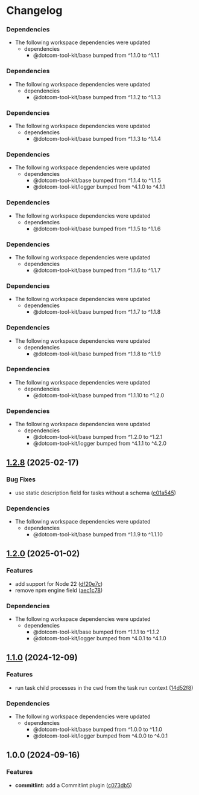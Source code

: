 # Changelog

### Dependencies

* The following workspace dependencies were updated
  * dependencies
    * @dotcom-tool-kit/base bumped from ^1.1.0 to ^1.1.1

### Dependencies

* The following workspace dependencies were updated
  * dependencies
    * @dotcom-tool-kit/base bumped from ^1.1.2 to ^1.1.3

### Dependencies

* The following workspace dependencies were updated
  * dependencies
    * @dotcom-tool-kit/base bumped from ^1.1.3 to ^1.1.4

### Dependencies

* The following workspace dependencies were updated
  * dependencies
    * @dotcom-tool-kit/base bumped from ^1.1.4 to ^1.1.5
    * @dotcom-tool-kit/logger bumped from ^4.1.0 to ^4.1.1

### Dependencies

* The following workspace dependencies were updated
  * dependencies
    * @dotcom-tool-kit/base bumped from ^1.1.5 to ^1.1.6

### Dependencies

* The following workspace dependencies were updated
  * dependencies
    * @dotcom-tool-kit/base bumped from ^1.1.6 to ^1.1.7

### Dependencies

* The following workspace dependencies were updated
  * dependencies
    * @dotcom-tool-kit/base bumped from ^1.1.7 to ^1.1.8

### Dependencies

* The following workspace dependencies were updated
  * dependencies
    * @dotcom-tool-kit/base bumped from ^1.1.8 to ^1.1.9

### Dependencies

* The following workspace dependencies were updated
  * dependencies
    * @dotcom-tool-kit/base bumped from ^1.1.10 to ^1.2.0

### Dependencies

* The following workspace dependencies were updated
  * dependencies
    * @dotcom-tool-kit/base bumped from ^1.2.0 to ^1.2.1
    * @dotcom-tool-kit/logger bumped from ^4.1.1 to ^4.2.0

## [1.2.8](https://github.com/Financial-Times/dotcom-tool-kit/compare/commitlint-v1.2.7...commitlint-v1.2.8) (2025-02-17)


### Bug Fixes

* use static description field for tasks without a schema ([c01a545](https://github.com/Financial-Times/dotcom-tool-kit/commit/c01a545528fd04231b24ac62742a6156ff6915db))


### Dependencies

* The following workspace dependencies were updated
  * dependencies
    * @dotcom-tool-kit/base bumped from ^1.1.9 to ^1.1.10

## [1.2.0](https://github.com/Financial-Times/dotcom-tool-kit/compare/commitlint-v1.1.1...commitlint-v1.2.0) (2025-01-02)


### Features

* add support for Node 22 ([df20e7c](https://github.com/Financial-Times/dotcom-tool-kit/commit/df20e7c455a16eeb3e75a2e940c93848d618a218))
* remove npm engine field ([aec1c78](https://github.com/Financial-Times/dotcom-tool-kit/commit/aec1c78aedb8f26a43b25824eb19e30101806182))


### Dependencies

* The following workspace dependencies were updated
  * dependencies
    * @dotcom-tool-kit/base bumped from ^1.1.1 to ^1.1.2
    * @dotcom-tool-kit/logger bumped from ^4.0.1 to ^4.1.0

## [1.1.0](https://github.com/Financial-Times/dotcom-tool-kit/compare/commitlint-v1.0.0...commitlint-v1.1.0) (2024-12-09)


### Features

* run task child processes in the cwd from the task run context ([14d52f8](https://github.com/Financial-Times/dotcom-tool-kit/commit/14d52f81f874a37c12bab3a6fbfddde5ff8d72e7))


### Dependencies

* The following workspace dependencies were updated
  * dependencies
    * @dotcom-tool-kit/base bumped from ^1.0.0 to ^1.1.0
    * @dotcom-tool-kit/logger bumped from ^4.0.0 to ^4.0.1

## 1.0.0 (2024-09-16)


### Features

* **commitlint:** add a Commitlint plugin ([c073db5](https://github.com/Financial-Times/dotcom-tool-kit/commit/c073db5c45b8c6f7488f07dd1eaf278d6f8b6db8))
